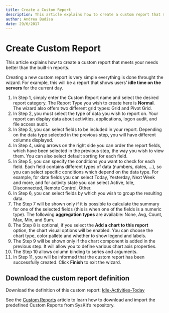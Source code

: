 ```yaml
---
title: Create a Custom Report
description: This article explains how to create a custom report that meets your needs.
author: Andrea Budisa
date: 29/6/2017
---
```


# Create Custom Report

This article explains how to create a custom report that meets your needs better than the built-in reports.

Creating a new custom report is very simple everything is done throught the wizard. For example, this will be a report that shows users’ **idle time on the servers** for the current day.

1. In Step 1, simply enter the Custom Report name and select the desired report category. The Report Type you wish to create here is **Normal**. The wizard also offers two different grid types: Grid and Pivot Grid.
2. In Step 2, you must select the type of data you wish to report on. Your report can display data about activities, applications, logon audit, and file access audit.
3. In Step 3, you can select fields to be included in your report. Depending on the data type selected in the previous step, you will have different columns displayed.
4. In Step 4, using arrows on the right side you can order the report fields, which have been selected in the previous step, the way you wish to view them. You can also select default sorting for each field.
5. In Step 5, you can specify the conditions you want to check for each field. Each field contains different types of data \(numbers, dates, …\), so you can select specific conditions which depend on the data type. For example, for date fields you can select Today, Yesterday, Next Week and more, and for activity state you can select Active, Idle, Disconnected, Remote Control, Other.
6. In Step 6, you can select fields by which you wish to group the resulting data.
7. The Step 7 will be shown only if it is possible to calculate the summary for one of the selected fields \(this is when one of the fields is a numeric type\). The following **aggregation types** are available: None, Avg, Count, Max, Min, and Sum.
8. The Step 8 is optional, if you select the **Add a chart to this report** option, the chart visual options will be enabled. You can choose the chart type, color pallete and whether to show legend and labels.
9. The Step 9 will be shown only if the chart component is added in the previous step. It will allow you to define various chart axis properties.
10. The Step 10 allows column binding to series and arguments.
11. In Step 11, you will be informed that the custom report has been successfully created. Click **Finish** to exit the wizard.

## Download the custom report definition

Download the definition of this custom report: [Idle-Activities-Today](../../../_assets/Idle-Activities-Today.zip)

See the [Custom Reports](../../../get-to-know-syskit-monitor/reports/custom-reports.md) article to learn how to download and import the predefined Custom Reports from SysKit’s repository.

